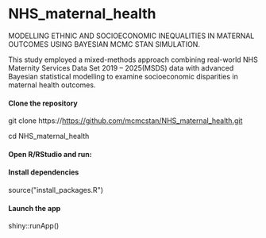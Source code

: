 # NHS_maternal_health

MODELLING ETHNIC AND SOCIOECONOMIC INEQUALITIES IN MATERNAL OUTCOMES USING BAYESIAN MCMC STAN SIMULATION.

This study employed a mixed-methods approach combining real-world NHS Maternity Services Data Set 2019 – 2025(MSDS) data  with advanced Bayesian statistical modelling to examine socioeconomic disparities in maternal health outcomes. 


#### Clone the repository
git clone https://https://github.com/mcmcstan/NHS_maternal_health.git

cd NHS_maternal_health
#### Open R/RStudio and run:

#### Install dependencies
source("install_packages.R")

#### Launch the app
shiny::runApp()
